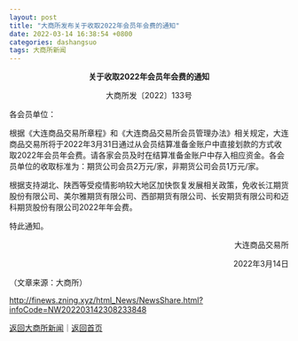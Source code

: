 ```yaml
---
layout: post
title: "大商所发布关于收取2022年会员年会费的通知"
date: 2022-03-14 16:38:54 +0800
categories: dashangsuo
tags: 大商所新闻
---
```

<p style="text-align:center;"><strong>关于收取2022年会员年会费的通知</strong></p><p style="text-align:center;">大商所发〔2022〕133号</p><p>各会员单位：</p><p>根据《大连商品交易所章程》和《大连商品交易所会员管理办法》相关规定，大连商品交易所将于2022年3月31日通过从会员结算准备金账户中直接划款的方式收取2022年会员年会费。请各家会员及时在结算准备金账户中存入相应资金。各会员单位的收取标准为：期货公司会员2万元/家，非期货公司会员1万元/家。</p><p>根据支持湖北、陕西等受疫情影响较大地区加快恢复发展相关政策，免收长江期货股份有限公司、美尔雅期货有限公司、西部期货有限公司、长安期货有限公司和迈科期货股份有限公司2022年年会费。</p><p>特此通知。</p><p style="text-align:right;">大连商品交易所</p><p style="text-align:right;">2022年3月14日</p><p></p><p class="em_media">（文章来源：大商所）</p>

<http://finews.zning.xyz/html_News/NewsShare.html?infoCode=NW202203142308233848>

[返回大商所新闻](//finews.withounder.com/category/dashangsuo.html)｜[返回首页](//finews.withounder.com/)